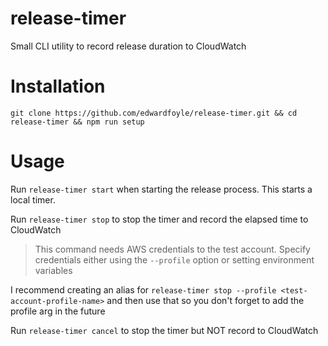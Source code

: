 # release-timer
Small CLI utility to record release duration to CloudWatch

# Installation
`git clone https://github.com/edwardfoyle/release-timer.git && cd release-timer && npm run setup`

# Usage
Run `release-timer start` when starting the release process. This starts a local timer.

Run `release-timer stop` to stop the timer and record the elapsed time to CloudWatch
> This command needs AWS credentials to the test account. Specify credentials either using the `--profile` option or setting environment variables

I recommend creating an alias for `release-timer stop --profile <test-account-profile-name>` and then use that so you don't forget to add the profile arg in the future

Run `release-timer cancel` to stop the timer but NOT record to CloudWatch

